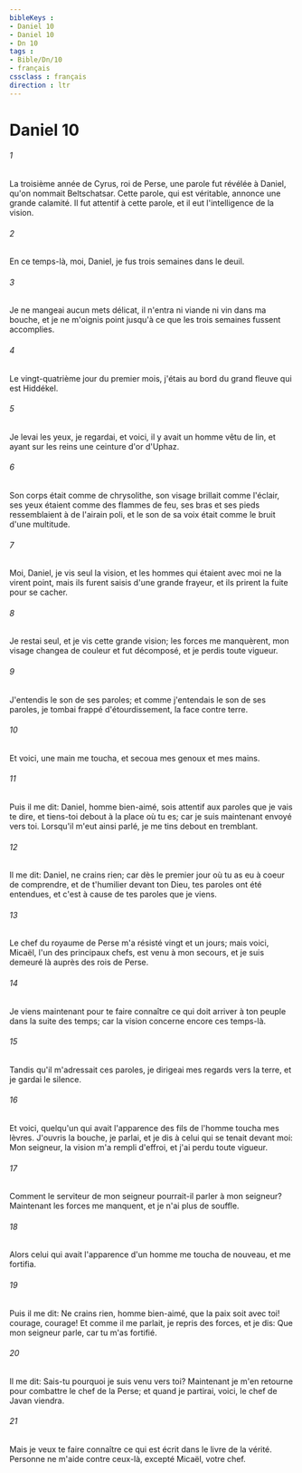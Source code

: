 ```yaml
---
bibleKeys : 
- Daniel 10
- Daniel 10
- Dn 10
tags : 
- Bible/Dn/10
- français
cssclass : français
direction : ltr
---
```


# Daniel 10

###### 1
La troisième année de Cyrus, roi de Perse, une parole fut révélée à Daniel, qu'on nommait Beltschatsar. Cette parole, qui est véritable, annonce une grande calamité. Il fut attentif à cette parole, et il eut l'intelligence de la vision.
###### 2
En ce temps-là, moi, Daniel, je fus trois semaines dans le deuil.
###### 3
Je ne mangeai aucun mets délicat, il n'entra ni viande ni vin dans ma bouche, et je ne m'oignis point jusqu'à ce que les trois semaines fussent accomplies.
###### 4
Le vingt-quatrième jour du premier mois, j'étais au bord du grand fleuve qui est Hiddékel.
###### 5
Je levai les yeux, je regardai, et voici, il y avait un homme vêtu de lin, et ayant sur les reins une ceinture d'or d'Uphaz.
###### 6
Son corps était comme de chrysolithe, son visage brillait comme l'éclair, ses yeux étaient comme des flammes de feu, ses bras et ses pieds ressemblaient à de l'airain poli, et le son de sa voix était comme le bruit d'une multitude.
###### 7
Moi, Daniel, je vis seul la vision, et les hommes qui étaient avec moi ne la virent point, mais ils furent saisis d'une grande frayeur, et ils prirent la fuite pour se cacher.
###### 8
Je restai seul, et je vis cette grande vision; les forces me manquèrent, mon visage changea de couleur et fut décomposé, et je perdis toute vigueur.
###### 9
J'entendis le son de ses paroles; et comme j'entendais le son de ses paroles, je tombai frappé d'étourdissement, la face contre terre.
###### 10
Et voici, une main me toucha, et secoua mes genoux et mes mains.
###### 11
Puis il me dit: Daniel, homme bien-aimé, sois attentif aux paroles que je vais te dire, et tiens-toi debout à la place où tu es; car je suis maintenant envoyé vers toi. Lorsqu'il m'eut ainsi parlé, je me tins debout en tremblant.
###### 12
Il me dit: Daniel, ne crains rien; car dès le premier jour où tu as eu à coeur de comprendre, et de t'humilier devant ton Dieu, tes paroles ont été entendues, et c'est à cause de tes paroles que je viens.
###### 13
Le chef du royaume de Perse m'a résisté vingt et un jours; mais voici, Micaël, l'un des principaux chefs, est venu à mon secours, et je suis demeuré là auprès des rois de Perse.
###### 14
Je viens maintenant pour te faire connaître ce qui doit arriver à ton peuple dans la suite des temps; car la vision concerne encore ces temps-là.
###### 15
Tandis qu'il m'adressait ces paroles, je dirigeai mes regards vers la terre, et je gardai le silence.
###### 16
Et voici, quelqu'un qui avait l'apparence des fils de l'homme toucha mes lèvres. J'ouvris la bouche, je parlai, et je dis à celui qui se tenait devant moi: Mon seigneur, la vision m'a rempli d'effroi, et j'ai perdu toute vigueur.
###### 17
Comment le serviteur de mon seigneur pourrait-il parler à mon seigneur? Maintenant les forces me manquent, et je n'ai plus de souffle.
###### 18
Alors celui qui avait l'apparence d'un homme me toucha de nouveau, et me fortifia.
###### 19
Puis il me dit: Ne crains rien, homme bien-aimé, que la paix soit avec toi! courage, courage! Et comme il me parlait, je repris des forces, et je dis: Que mon seigneur parle, car tu m'as fortifié.
###### 20
Il me dit: Sais-tu pourquoi je suis venu vers toi? Maintenant je m'en retourne pour combattre le chef de la Perse; et quand je partirai, voici, le chef de Javan viendra.
###### 21
Mais je veux te faire connaître ce qui est écrit dans le livre de la vérité. Personne ne m'aide contre ceux-là, excepté Micaël, votre chef.
